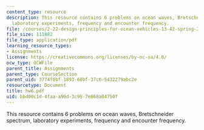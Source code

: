 ```yaml
---
content_type: resource
description: This resource contains 6 problems on ocean waves, Bretschneider spectrum,
  laboratory experiments, frequency and encounter frequency.
file: /courses/2-22-design-principles-for-ocean-vehicles-13-42-spring-2005/bbd00c1d4faaa96d3c957e668a84750f_hw6.pdf
file_size: 111882
file_type: application/pdf
learning_resource_types:
- Assignments
license: https://creativecommons.org/licenses/by-nc-sa/4.0/
ocw_type: OCWFile
parent_title: Assignments
parent_type: CourseSection
parent_uid: 3774f0bf-1893-60bf-37c6-5432279abc2e
resourcetype: Document
title: hw6.pdf
uid: bbd00c1d-4faa-a96d-3c95-7e668a84750f
---
```

This resource contains 6 problems on ocean waves, Bretschneider spectrum, laboratory experiments, frequency and encounter frequency.